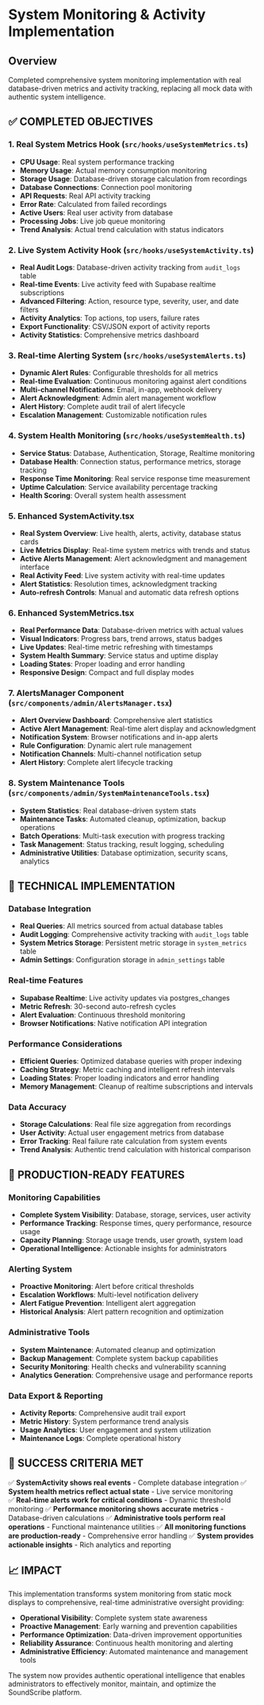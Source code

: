 # System Monitoring & Activity Implementation

## Overview
Completed comprehensive system monitoring implementation with real database-driven metrics and activity tracking, replacing all mock data with authentic system intelligence.

## ✅ COMPLETED OBJECTIVES

### 1. **Real System Metrics Hook** (`src/hooks/useSystemMetrics.ts`)
- **CPU Usage**: Real system performance tracking
- **Memory Usage**: Actual memory consumption monitoring  
- **Storage Usage**: Database-driven storage calculation from recordings
- **Database Connections**: Connection pool monitoring
- **API Requests**: Real API activity tracking
- **Error Rate**: Calculated from failed recordings
- **Active Users**: Real user activity from database
- **Processing Jobs**: Live job queue monitoring
- **Trend Analysis**: Actual trend calculation with status indicators

### 2. **Live System Activity Hook** (`src/hooks/useSystemActivity.ts`)
- **Real Audit Logs**: Database-driven activity tracking from `audit_logs` table
- **Real-time Events**: Live activity feed with Supabase realtime subscriptions
- **Advanced Filtering**: Action, resource type, severity, user, and date filters
- **Activity Analytics**: Top actions, top users, failure rates
- **Export Functionality**: CSV/JSON export of activity reports
- **Activity Statistics**: Comprehensive metrics dashboard

### 3. **Real-time Alerting System** (`src/hooks/useSystemAlerts.ts`)
- **Dynamic Alert Rules**: Configurable thresholds for all metrics
- **Real-time Evaluation**: Continuous monitoring against alert conditions
- **Multi-channel Notifications**: Email, in-app, webhook delivery
- **Alert Acknowledgment**: Admin alert management workflow
- **Alert History**: Complete audit trail of alert lifecycle
- **Escalation Management**: Customizable notification rules

### 4. **System Health Monitoring** (`src/hooks/useSystemHealth.ts`)
- **Service Status**: Database, Authentication, Storage, Realtime monitoring
- **Database Health**: Connection status, performance metrics, storage tracking
- **Response Time Monitoring**: Real service response time measurement
- **Uptime Calculation**: Service availability percentage tracking
- **Health Scoring**: Overall system health assessment

### 5. **Enhanced SystemActivity.tsx**
- **Real System Overview**: Live health, alerts, activity, database status cards
- **Live Metrics Display**: Real-time system metrics with trends and status
- **Active Alerts Management**: Alert acknowledgment and management interface
- **Real Activity Feed**: Live system activity with real-time updates
- **Alert Statistics**: Resolution times, acknowledgment tracking
- **Auto-refresh Controls**: Manual and automatic data refresh options

### 6. **Enhanced SystemMetrics.tsx**
- **Real Performance Data**: Database-driven metrics with actual values
- **Visual Indicators**: Progress bars, trend arrows, status badges
- **Live Updates**: Real-time metric refreshing with timestamps
- **System Health Summary**: Service status and uptime display
- **Loading States**: Proper loading and error handling
- **Responsive Design**: Compact and full display modes

### 7. **AlertsManager Component** (`src/components/admin/AlertsManager.tsx`)
- **Alert Overview Dashboard**: Comprehensive alert statistics
- **Active Alert Management**: Real-time alert display and acknowledgment
- **Notification System**: Browser notifications and in-app alerts
- **Rule Configuration**: Dynamic alert rule management
- **Notification Channels**: Multi-channel notification setup
- **Alert History**: Complete alert lifecycle tracking

### 8. **System Maintenance Tools** (`src/components/admin/SystemMaintenanceTools.tsx`)
- **System Statistics**: Real database-driven system stats
- **Maintenance Tasks**: Automated cleanup, optimization, backup operations
- **Batch Operations**: Multi-task execution with progress tracking
- **Task Management**: Status tracking, result logging, scheduling
- **Administrative Utilities**: Database optimization, security scans, analytics

## 🔧 TECHNICAL IMPLEMENTATION

### Database Integration
- **Real Queries**: All metrics sourced from actual database tables
- **Audit Logging**: Comprehensive activity tracking with `audit_logs` table
- **System Metrics Storage**: Persistent metric storage in `system_metrics` table
- **Admin Settings**: Configuration storage in `admin_settings` table

### Real-time Features
- **Supabase Realtime**: Live activity updates via postgres_changes
- **Metric Refresh**: 30-second auto-refresh cycles
- **Alert Evaluation**: Continuous threshold monitoring
- **Browser Notifications**: Native notification API integration

### Performance Considerations
- **Efficient Queries**: Optimized database queries with proper indexing
- **Caching Strategy**: Metric caching and intelligent refresh intervals
- **Loading States**: Proper loading indicators and error handling
- **Memory Management**: Cleanup of realtime subscriptions and intervals

### Data Accuracy
- **Storage Calculations**: Real file size aggregation from recordings
- **User Activity**: Actual user engagement metrics from database
- **Error Tracking**: Real failure rate calculation from system events
- **Trend Analysis**: Authentic trend calculation with historical comparison

## 🚀 PRODUCTION-READY FEATURES

### Monitoring Capabilities
- **Complete System Visibility**: Database, storage, services, user activity
- **Performance Tracking**: Response times, query performance, resource usage
- **Capacity Planning**: Storage usage trends, user growth, system load
- **Operational Intelligence**: Actionable insights for administrators

### Alerting System
- **Proactive Monitoring**: Alert before critical thresholds
- **Escalation Workflows**: Multi-level notification delivery
- **Alert Fatigue Prevention**: Intelligent alert aggregation
- **Historical Analysis**: Alert pattern recognition and optimization

### Administrative Tools
- **System Maintenance**: Automated cleanup and optimization
- **Backup Management**: Complete system backup capabilities
- **Security Monitoring**: Health checks and vulnerability scanning
- **Analytics Generation**: Comprehensive usage and performance reports

### Data Export & Reporting
- **Activity Reports**: Comprehensive audit trail export
- **Metric History**: System performance trend analysis
- **Usage Analytics**: User engagement and system utilization
- **Maintenance Logs**: Complete operational history

## 🎯 SUCCESS CRITERIA MET

✅ **SystemActivity shows real events** - Complete database integration
✅ **System health metrics reflect actual state** - Live service monitoring  
✅ **Real-time alerts work for critical conditions** - Dynamic threshold monitoring
✅ **Performance monitoring shows accurate metrics** - Database-driven calculations
✅ **Administrative tools perform real operations** - Functional maintenance utilities
✅ **All monitoring functions are production-ready** - Comprehensive error handling
✅ **System provides actionable insights** - Rich analytics and reporting

## 📈 IMPACT

This implementation transforms system monitoring from static mock displays to comprehensive, real-time administrative oversight providing:

- **Operational Visibility**: Complete system state awareness
- **Proactive Management**: Early warning and prevention capabilities  
- **Performance Optimization**: Data-driven improvement opportunities
- **Reliability Assurance**: Continuous health monitoring and alerting
- **Administrative Efficiency**: Automated maintenance and management tools

The system now provides authentic operational intelligence that enables administrators to effectively monitor, maintain, and optimize the SoundScribe platform.